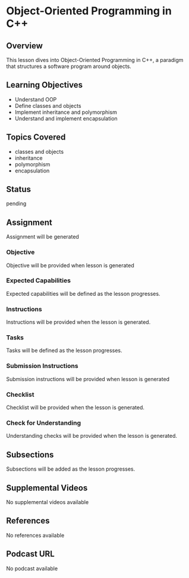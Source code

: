 # Object-Oriented Programming in C++

## Overview

This lesson dives into Object-Oriented Programming in C++, a paradigm that structures a software program around objects.

## Learning Objectives

- Understand OOP
- Define classes and objects
- Implement inheritance and polymorphism
- Understand and implement encapsulation

## Topics Covered

- classes and objects
- inheritance
- polymorphism
- encapsulation

## Status

pending

## Assignment

Assignment will be generated

### Objective

Objective will be provided when lesson is generated

### Expected Capabilities

Expected capabilities will be defined as the lesson progresses.

### Instructions

Instructions will be provided when the lesson is generated.

### Tasks

Tasks will be defined as the lesson progresses.

### Submission Instructions

Submission instructions will be provided when lesson is generated

### Checklist

Checklist will be provided when the lesson is generated.

### Check for Understanding

Understanding checks will be provided when the lesson is generated.

## Subsections

Subsections will be added as the lesson progresses.

## Supplemental Videos

No supplemental videos available

## References

No references available

## Podcast URL

No podcast available